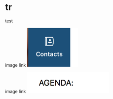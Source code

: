# tr
test

image link ![repo image](images/1.png?raw=true)

image link ![image for update](images/2.png?raw=true)
